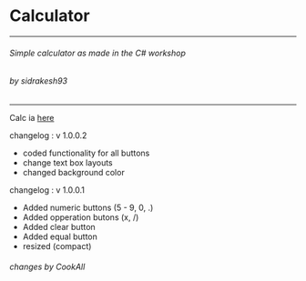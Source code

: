 # Calculator
***
###### Simple calculator as made in the C# workshop
###### by  sidrakesh93
***
Calc ia [here](https://github.com/CookAll/Calculator/blob/master/MyCalculator/bin/Debug/MyCalculator.exe)

changelog : v 1.0.0.2 
- coded functionality for all buttons
- change text box layouts
- changed background color

changelog : v 1.0.0.1
- Added numeric buttons (5 - 9, 0, .)
- Added opperation butons (x, /)
- Added clear button
- Added equal button
- resized (compact)

###### changes by CookAll

